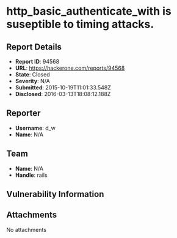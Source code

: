 # http_basic_authenticate_with is suseptible to timing attacks.

## Report Details
- **Report ID**: 94568
- **URL**: https://hackerone.com/reports/94568
- **State**: Closed
- **Severity**: N/A
- **Submitted**: 2015-10-19T11:01:33.548Z
- **Disclosed**: 2016-03-13T18:08:12.188Z

## Reporter
- **Username**: d_w
- **Name**: N/A

## Team
- **Name**: N/A
- **Handle**: rails

## Vulnerability Information


## Attachments
No attachments
